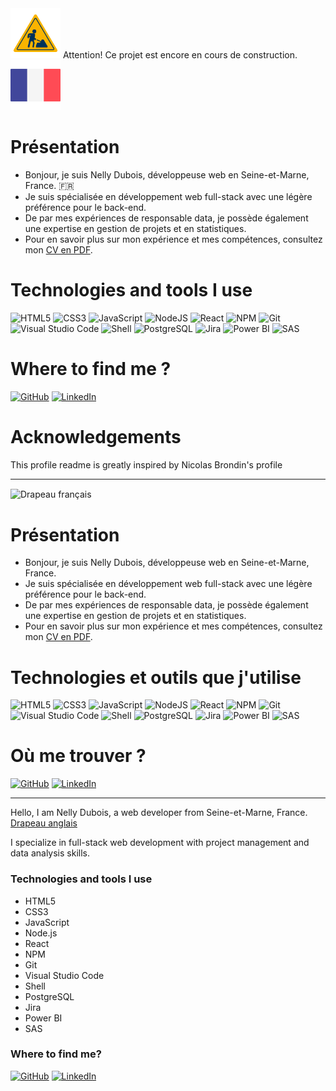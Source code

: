 <!--
**NellyDubois/NellyDubois** is a ✨ _special_ ✨ repository because its `README.md` (this file) appears on your GitHub profile.

Here are some ideas to get you started:
### Hi there 👋

- 🔭 I’m currently working on ...
- 🌱 I’m currently learning ...
- 👯 I’m looking to collaborate on ...
- 🤔 I’m looking for help with ...
- 💬 Ask me about ...
- 📫 How to reach me: ...
- 😄 Pronouns: ...
- ⚡ Fun fact: ...

# Projet en Construction
-->

<div style="display: inline-block; vertical-align: middle;">
  <img src="https://github.com/NellyDubois/NellyDubois/blob/main/img/travaux.png" alt="Under Construction" width="80" height="80">
   <span> Attention! Ce projet est encore en cours de construction.</span>
</div>

<!--
| ![Cover](https://github.com/NellyDubois/NellyDubois/blob/main/img/Nel_rognage_ovale-removebg-preview.png) | 
| :------------------------------------------------------: |
-->

<div style="display: inline-block; vertical-align: middle;">
  <img src="https://github.com/NellyDubois/NellyDubois/blob/main/img/france.png" alt="drapeau France" width="80" height="80">
</div>


# Présentation
- Bonjour, je suis Nelly Dubois, développeuse web en Seine-et-Marne, France. 🇫🇷
- Je suis spécialisée en développement web full-stack avec une légère préférence pour le back-end.
- De par mes expériences de responsable data, je possède également une expertise en gestion de projets et en statistiques.
- Pour en savoir plus sur mon expérience et mes compétences, consultez mon [CV en PDF](https://github.com/NellyDubois/NellyDubois/blob/main/img/Nelly%20DUBOIS%20dev%20web.pdf). 





# Technologies and tools I use 

![HTML5](https://img.shields.io/badge/HTML5-E34F26?logo=html5&logoColor=white)
![CSS3](https://img.shields.io/badge/CSS3-1572B6?logo=css3&logoColor=white)
![JavaScript](https://img.shields.io/badge/JavaScript-F7DF1E?logo=javascript&logoColor=black)
![NodeJS](https://img.shields.io/badge/NodeJS-339933?logo=node.js&logoColor=white)
![React](https://img.shields.io/badge/React-61DAFB?logo=react&logoColor=white)
![NPM](https://img.shields.io/badge/NPM-CB3837?logo=npm&logoColor=white)
![Git](https://img.shields.io/badge/Git-F05032?logo=git&logoColor=white)
![Visual Studio Code](https://img.shields.io/badge/Visual_Studio_Code-007ACC?logo=visual-studio-code&logoColor=white)
![Shell](https://img.shields.io/badge/Shell-4EAA25?logo=gnu-bash&logoColor=white)
![PostgreSQL](https://img.shields.io/badge/PostgreSQL-336791?logo=postgresql&logoColor=white)
![Jira](https://img.shields.io/badge/Jira-0052CC?logo=jira&logoColor=white)
![Power BI](https://img.shields.io/badge/Power_BI-F2C811?logo=power-bi&logoColor=black)
![SAS](https://img.shields.io/badge/SAS-004990?logo=sas&logoColor=white)

# Where to find me ?

[![GitHub](https://img.shields.io/badge/GitHub-181717?logo=github&logoColor=white)](https://github.com/NellyDubois/)
[![LinkedIn](https://img.shields.io/badge/LinkedIn-0077B5?logo=linkedin&logoColor=white)](https://www.linkedin.com/in/nellydubois/)




# Acknowledgements

This profile readme is greatly inspired by Nicolas Brondin's profile



_____________________________


<div style="display: inline-block; vertical-align: middle;">
  <img src="https://www.flaticon.com/free-icons/flag" alt="Drapeau français" width="80" height="80">
</div>

# Présentation

- Bonjour, je suis Nelly Dubois, développeuse web en Seine-et-Marne, France. 
- Je suis spécialisée en développement web full-stack avec une légère préférence pour le back-end.
- De par mes expériences de responsable data, je possède également une expertise en gestion de projets et en statistiques.
- Pour en savoir plus sur mon expérience et mes compétences, consultez mon [CV en PDF](https://github.com/NellyDubois/NellyDubois/blob/main/img/Nelly%20DUBOIS%20dev%20web.pdf). 


# Technologies et outils que j'utilise

![HTML5](https://img.shields.io/badge/HTML5-E34F26?logo=html5&logoColor=white)
![CSS3](https://img.shields.io/badge/CSS3-1572B6?logo=css3&logoColor=white)
![JavaScript](https://img.shields.io/badge/JavaScript-F7DF1E?logo=javascript&logoColor=black)
![NodeJS](https://img.shields.io/badge/NodeJS-339933?logo=node.js&logoColor=white)
![React](https://img.shields.io/badge/React-61DAFB?logo=react&logoColor=white)
![NPM](https://img.shields.io/badge/NPM-CB3837?logo=npm&logoColor=white)
![Git](https://img.shields.io/badge/Git-F05032?logo=git&logoColor=white)
![Visual Studio Code](https://img.shields.io/badge/Visual_Studio_Code-007ACC?logo=visual-studio-code&logoColor=white)
![Shell](https://img.shields.io/badge/Shell-4EAA25?logo=gnu-bash&logoColor=white)
![PostgreSQL](https://img.shields.io/badge/PostgreSQL-336791?logo=postgresql&logoColor=white)
![Jira](https://img.shields.io/badge/Jira-0052CC?logo=jira&logoColor=white)
![Power BI](https://img.shields.io/badge/Power_BI-F2C811?logo=power-bi&logoColor=black)
![SAS](https://img.shields.io/badge/SAS-004990?logo=sas&logoColor=white)

# Où me trouver ?

[![GitHub](https://img.shields.io/badge/GitHub-181717?logo=github&logoColor=white)](https://github.com/NellyDubois/)
[![LinkedIn](https://img.shields.io/badge/LinkedIn-0077B5?logo=linkedin&logoColor=white)](https://www.linkedin.com/in/nellydubois/)


---

Hello, I am Nelly Dubois, a web developer from Seine-et-Marne, France. [Drapeau anglais](https://www.flaticon.com/free-icons/uk-flag)

I specialize in full-stack web development with project management and data analysis skills.

### Technologies and tools I use

- HTML5
- CSS3
- JavaScript
- Node.js
- React
- NPM
- Git
- Visual Studio Code
- Shell
- PostgreSQL
- Jira
- Power BI
- SAS

### Where to find me?

[![GitHub](https://img.shields.io/badge/GitHub-181717?logo=github&logoColor=white)](https://github.com/NellyDubois/)
[![LinkedIn](https://img.shields.io/badge/LinkedIn-0077B5?logo=linkedin&logoColor=white)](https://www.linkedin.com/in/nellydubois/)




